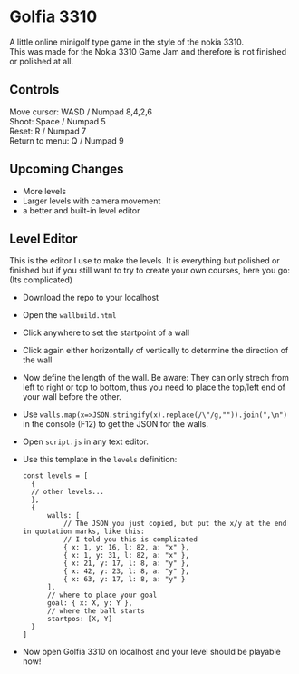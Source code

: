 # Golfia 3310
A little online minigolf type game in the style of the nokia 3310.  
This was made for the Nokia 3310 Game Jam and therefore is not finished or polished at all.

## Controls
Move cursor: WASD / Numpad 8,4,2,6  
Shoot: Space / Numpad 5  
Reset: R / Numpad 7  
Return to menu: Q / Numpad 9

## Upcoming Changes
* More levels
* Larger levels with camera movement
* a better and built-in level editor

## Level Editor
This is the editor I use to make the levels. It is everything but polished or finished but if you still want to try to create your own courses, here you go: (Its complicated)
* Download the repo to your localhost
* Open the `wallbuild.html`
* Click anywhere to set the startpoint of a wall
* Click again either horizontally of vertically to determine the direction of the wall
* Now define the length of the wall. Be aware: They can only strech from left to right or top to bottom, thus you need to place the top/left end of your wall before the other.
* Use `walls.map(x=>JSON.stringify(x).replace(/\"/g,"")).join(",\n")` in the console (F12) to get the JSON for the walls.
* Open `script.js` in any text editor.
* Use this template in the `levels` definition:

      const levels = [
        {
        // other levels...
        },
        {
            walls: [
                // The JSON you just copied, but put the x/y at the end in quotation marks, like this:
                // I told you this is complicated
                { x: 1, y: 16, l: 82, a: "x" },
                { x: 1, y: 31, l: 82, a: "x" },
                { x: 21, y: 17, l: 8, a: "y" },
                { x: 42, y: 23, l: 8, a: "y" },
                { x: 63, y: 17, l: 8, a: "y" }
            ],
            // where to place your goal
            goal: { x: X, y: Y },
            // where the ball starts
            startpos: [X, Y]
        }
      ]
* Now open Golfia 3310 on localhost and your level should be playable now!

